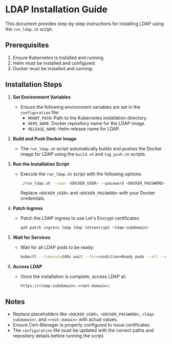 # LDAP Installation Guide

This document provides step-by-step instructions for installing LDAP using the `run_ldap.sh` script.

## Prerequisites

1. Ensure Kubernetes is installed and running.
2. Helm must be installed and configured.
3. Docker must be installed and running.

## Installation Steps

1. **Set Environment Variables**
   - Ensure the following environment variables are set in the `configuration` file:
     - `MOUNT_PATH`: Path to the Kubernetes installation directory.
     - `REPO_NAME`: Docker repository name for the LDAP image.
     - `RELEASE_NAME`: Helm release name for LDAP.

2. **Build and Push Docker Image**
   - The `run_ldap.sh` script automatically builds and pushes the Docker image for LDAP using the `build.sh` and `tag_push.sh` scripts.

3. **Run the Installation Script**
   - Execute the `run_ldap.sh` script with the following options:
     ```bash
     ./run_ldap.sh --user <DOCKER_USER> --password <DOCKER_PASSWORD>
     ```
     Replace `<DOCKER_USER>` and `<DOCKER_PASSWORD>` with your Docker credentials.

4. **Patch Ingress**
   - Patch the LDAP ingress to use Let's Encrypt certificates:
     ```bash
     gok patch ingress ldap ldap letsencrypt <ldap-subdomain>
     ```

5. **Wait for Services**
   - Wait for all LDAP pods to be ready:
     ```bash
     kubectl --timeout=240s wait --for=condition=Ready pods --all --namespace ldap
     ```

6. **Access LDAP**
   - Once the installation is complete, access LDAP at:
     ```
     https://<ldap-subdomain>.<root-domain>/
     ```

## Notes

- Replace placeholders like `<DOCKER_USER>`, `<DOCKER_PASSWORD>`, `<ldap-subdomain>`, and `<root-domain>` with actual values.
- Ensure Cert-Manager is properly configured to issue certificates.
- The `configuration` file must be updated with the correct paths and repository details before running the script.
